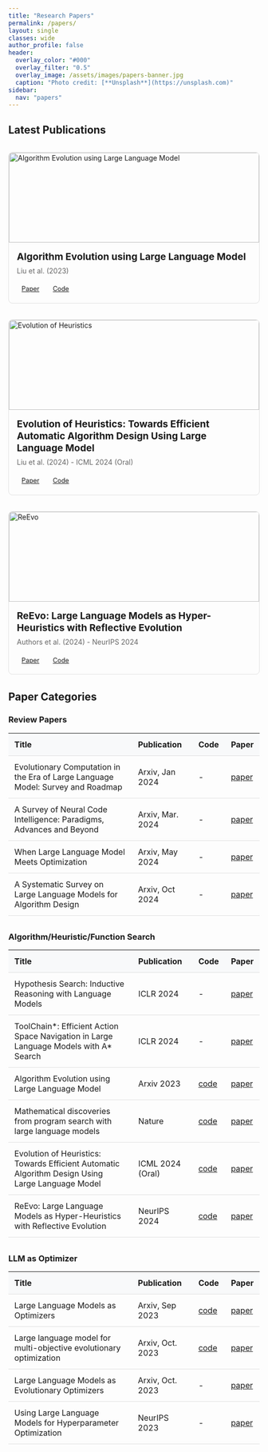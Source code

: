```yaml
---
title: "Research Papers"
permalink: /papers/
layout: single
classes: wide
author_profile: false
header:
  overlay_color: "#000"
  overlay_filter: "0.5"
  overlay_image: /assets/images/papers-banner.jpg
  caption: "Photo credit: [**Unsplash**](https://unsplash.com)"
sidebar:
  nav: "papers"
---
```


## Latest Publications

<div class="publications-grid">
  <div class="publication-card">
    <img src="/assets/images/paper1.jpg" alt="Algorithm Evolution using Large Language Model">
    <h3>Algorithm Evolution using Large Language Model</h3>
    <p>Liu et al. (2023)</p>
    <div class="publication-links">
      <a href="https://arxiv.org/abs/2311.15249" class="btn btn--small btn--info">Paper</a>
      <a href="https://github.com/FeiLiu36/eoh" class="btn btn--small btn--info">Code</a>
    </div>
  </div>

  <div class="publication-card">
    <img src="/assets/images/paper2.jpg" alt="Evolution of Heuristics">
    <h3>Evolution of Heuristics: Towards Efficient Automatic Algorithm Design Using Large Language Model</h3>
    <p>Liu et al. (2024) - ICML 2024 (Oral)</p>
    <div class="publication-links">
      <a href="https://arxiv.org/abs/2401.02051" class="btn btn--small btn--info">Paper</a>
      <a href="https://github.com/FeiLiu36/EoH" class="btn btn--small btn--info">Code</a>
    </div>
  </div>

  <div class="publication-card">
    <img src="/assets/images/paper3.jpg" alt="ReEvo">
    <h3>ReEvo: Large Language Models as Hyper-Heuristics with Reflective Evolution</h3>
    <p>Authors et al. (2024) - NeurIPS 2024</p>
    <div class="publication-links">
      <a href="https://arxiv.org/abs/2402.01145" class="btn btn--small btn--info">Paper</a>
      <a href="https://github.com/ai4co/LLM-as-HH" class="btn btn--small btn--info">Code</a>
    </div>
  </div>
</div>

## Paper Categories

### Review Papers

| Title                                                        | Publication      | Code | Paper                                        |
| ------------------------------------------------------------ | ---------------- | ---- | -------------------------------------------- |
| Evolutionary Computation in the Era of Large Language Model: Survey and Roadmap | Arxiv, Jan 2024  | -    | [paper](https://arxiv.org/abs/2401.10034)    |
| A Survey of Neural Code Intelligence: Paradigms, Advances and Beyond | Arxiv, Mar. 2024 | -    | [paper](https://arxiv.org/abs/2403.14734)    |
| When Large Language Model Meets Optimization                 | Arxiv, May 2024  | -    | [paper](http://www.arxiv.org/pdf/2405.10098) |
| A Systematic Survey on Large Language Models for Algorithm Design | Arxiv, Oct 2024  | -    | [paper](https://arxiv.org/abs/2410.14716)    |

### Algorithm/Heuristic/Function Search

| Title                                                        | Publication      | Code                                                 | Paper                                                       |
| ------------------------------------------------------------ | ---------------- | ---------------------------------------------------- | ----------------------------------------------------------- |
| Hypothesis Search: Inductive Reasoning with Language Models  | ICLR 2024        | -                                                    | [paper](https://arxiv.org/abs/2309.05660)                   |
| ToolChain*: Efficient Action Space Navigation in Large Language Models with A* Search | ICLR 2024        | -                                                    | [paper](https://arxiv.org/abs/2310.13227)                   |
| Algorithm Evolution using Large Language Model               | Arxiv 2023       | [code](https://github.com/FeiLiu36/eoh)              | [paper](https://arxiv.org/abs/2311.15249)                   |
| Mathematical discoveries from program search with large language models | Nature           | [code](https://github.com/google-deepmind/funsearch) | [paper](https://www.nature.com/articles/s41586-023-06924-6) |
| Evolution of Heuristics: Towards Efficient Automatic Algorithm Design Using Large Language Model | ICML 2024 (Oral) | [code](https://github.com/FeiLiu36/EoH)              | [paper](https://arxiv.org/abs/2401.02051)                   |
| ReEvo: Large Language Models as Hyper-Heuristics with Reflective Evolution | NeurIPS 2024     | [code](https://github.com/ai4co/LLM-as-HH)           | [paper](https://arxiv.org/abs/2402.01145)                   |

### LLM as Optimizer

| Title                                                        | Publication      | Code                                            | Paper                                     |
| ------------------------------------------------------------ | ---------------- | ----------------------------------------------- | ----------------------------------------- |
| Large Language Models as Optimizers                          | Arxiv, Sep 2023  | [code](https://github.com/google-deepmind/opro) | [paper](https://arxiv.org/abs/2309.03409) |
| Large language model for multi-objective evolutionary optimization | Arxiv, Oct. 2023 | [code](https://github.com/FeiLiu36/LLM4MOEA)    | [paper](https://arxiv.org/abs/2310.12541) |
| Large Language Models as Evolutionary Optimizers             | Arxiv, Oct. 2023 | -                                               | [paper](https://arxiv.org/abs/2310.19046) |
| Using Large Language Models for Hyperparameter Optimization  | NeurIPS 2023     | -                                               | [paper](https://arxiv.org/abs/2312.04528) |

<style>
.publications-grid {
  display: grid;
  grid-template-columns: repeat(auto-fill, minmax(300px, 1fr));
  gap: 2rem;
  margin: 2rem 0;
}

.publication-card {
  border: 1px solid #e0e0e0;
  border-radius: 8px;
  overflow: hidden;
  transition: transform 0.3s ease, box-shadow 0.3s ease;
}

.publication-card:hover {
  transform: translateY(-5px);
  box-shadow: 0 10px 20px rgba(0,0,0,0.1);
}

.publication-card img {
  width: 100%;
  height: 180px;
  object-fit: cover;
}

.publication-card h3 {
  padding: 1rem 1rem 0.5rem;
  margin: 0;
  font-size: 1.2rem;
}

.publication-card p {
  padding: 0 1rem;
  color: #666;
  margin: 0 0 1rem;
}

.publication-links {
  padding: 0 1rem 1rem;
  display: flex;
  gap: 0.5rem;
}

.btn--small {
  padding: 0.3rem 0.6rem;
  font-size: 0.8rem;
}

table {
  width: 100%;
  margin-bottom: 2rem;
  border-collapse: collapse;
}

th, td {
  padding: 0.75rem;
  border-bottom: 1px solid #e0e0e0;
}

th {
  background-color: #f8f9fa;
  text-align: left;
}

tr:hover {
  background-color: #f8f9fa;
}
</style>